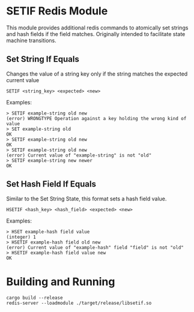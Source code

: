 # SETIF Redis Module

This module provides additional redis commands to atomically set strings and hash fields if the field matches. Originally intended to facilitate state machine transitions.

## Set String If Equals

Changes the value of a string key only if the string matches the expected current value

`SETIF <string_key> <expected> <new>`

Examples:

```
> SETIF example-string old new
(error) WRONGTYPE Operation against a key holding the wrong kind of value
> SET example-string old
OK
> SETIF example-string old new
OK
> SETIF example-string old new
(error) Current value of "example-string" is not "old"
> SETIF example-string new newer
OK
```

## Set Hash Field If Equals

Similar to the Set String State, this format sets a hash field value.

`HSETIF <hash_key> <hash_field> <expected> <new>`

Examples:

```
> HSET example-hash field value
(integer) 1
> HSETIF example-hash field old new
(error) Current value of "example-hash" field "field" is not "old"
> HSETIF example-hash field value new
OK
```

# Building and Running

```
cargo build --release
redis-server --loadmodule ./target/release/libsetif.so
```
